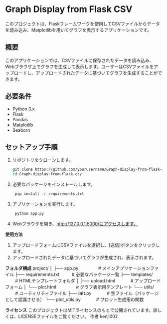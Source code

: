 # Graph Display from Flask CSV

このプロジェクトは、Flaskフレームワークを使用してCSVファイルからデータを読み込み、Matplotlibを用いてグラフを表示するアプリケーションです。

## 概要

このアプリケーションでは、CSVファイルに保存されたデータを読み込み、Webブラウザ上でグラフを生成して表示します。ユーザーはCSVファイルをアップロードし、アップロードされたデータに基づいてグラフを生成することができます。

## 必要条件

- Python 3.x
- Flask
- Pandas
- Matplotlib
- Seaborn

## セットアップ手順

1. リポジトリをクローンします。

   ```bash
   git clone https://github.com/yourusername/Graph-display-from-flask-csv.git
   cd Graph-display-from-flask-csv
2. 必要なパッケージをインストールします。
   ```bash
    pip install -r requirements.txt
3. アプリケーションを実行します。
   ```bash
    python app.py
4. Webブラウザを開き、http://127.0.0.1:5000/にアクセスします。

**使用方法**
1. アップロードフォームにCSVファイルを選択し、[送信]ボタンをクリックします。
2. アップロードされたデータに基づいてグラフが生成され、表示されます。

**フォルダ構成**
project/
│
├── app.py                 &emsp;&emsp;&emsp;&emsp;   # メインアプリケーションファイル
├── requirements.txt       &emsp; &emsp;      # 必要なパッケージ一覧
├── templates/             &emsp;&emsp;         # HTMLテンプレートフォルダ
│   ├── upload.html        &emsp;&emsp;&emsp;  # アップロードフォーム
│   └── plot.html          &emsp;&emsp;&emsp;&emsp; # グラフ表示用テンプレート
└── utils/                 &emsp;&emsp;           # ユーティリティファイル
    ├── __init__.py        &emsp;&emsp;&emsp;    # 空ファイル（パッケージとして認識させる）
    └── plot_utils.py      &emsp;&emsp;&emsp;    # プロット生成用の関数


**ライセンス**
このプロジェクトはMITライセンスのもとで公開されています。詳しくは、LICENSEファイルをご覧ください。
作者
kenji002
